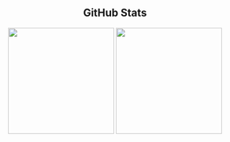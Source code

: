 [//]: <> (https://github.com/anuraghazra/github-readme-stats)

<div align="center">
  <h2>GitHub Stats</h2>
  
  <img height="215em" src="https://github-readme-stats.vercel.app/api?username=ITPini&show_icons=true&count_private=true&include_all_commits=true&hide_border=false&icon_color=FFE400&bg_color=09131B&text_color=ffffff&border_color=0c1a25" />
  
  <img height="215em" src="https://github-readme-stats.vercel.app/api/top-langs/?username=ITPini&layout=compact&border_color=0c1a25&text_color=ffffff&icon_color=FFE400&bg_color=09131B&langs_count=6" />

</div>
